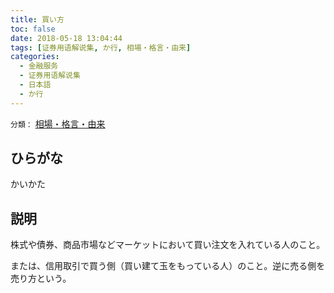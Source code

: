 ```yaml
---
title: 買い方
toc: false
date: 2018-05-18 13:04:44
tags: [证券用语解说集, か行, 相場・格言・由来]
categories:
  - 金融服务
  - 证券用语解说集
  - 日本語
  - か行
---
```


`分類：` [相場・格言・由来](/tags/相場・格言・由来/)

## ひらがな

かいかた

## 説明

株式や債券、商品市場などマーケットにおいて買い注文を入れている人のこと。

または、信用取引で買う側（買い建て玉をもっている人）のこと。逆に売る側を売り方という。
